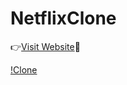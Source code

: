# NetflixClone

👉[Visit Website](https://azamcodes.github.io/NetflixClone/)🚀

[!Clone](https://github.com/AzamCodes/NetflixClone/assets/121885327/4fa4bda5-c3e4-4ff2-855e-e1b97ef6e5ef)
